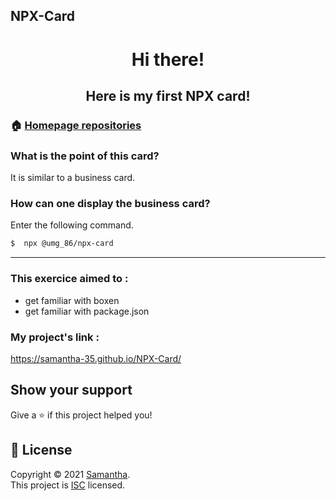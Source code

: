 ## NPX-Card

<h1 align="center"> Hi there!</h1> 
<h2 align="center"> Here is my first NPX card!</br>
<p>


### 🏠 [Homepage repositories](https://github.com/Samantha-35?tab=repositories)

### What is the point of this card?
It is similar to a business card.

<!-- ## Author

👤 **Samantha**

* Github: [@Samantha-35](https://github.com/Samantha-35) -->



### How can one display the business card?

Enter the following command.

```sh
$  npx @umg_86/npx-card
```
***
### This exercice aimed to :
* get familiar with boxen
* get familiar with package.json

### My project's link :
https://samantha-35.github.io/NPX-Card/

## Show your support

Give a ⭐️ if this project helped you!

## 📝 License

Copyright © 2021 [Samantha](https://github.com/Samantha-35).<br />
This project is [ISC](https://github.com/Samantha-35/CLI/blob/master/LICENSE) licensed.



